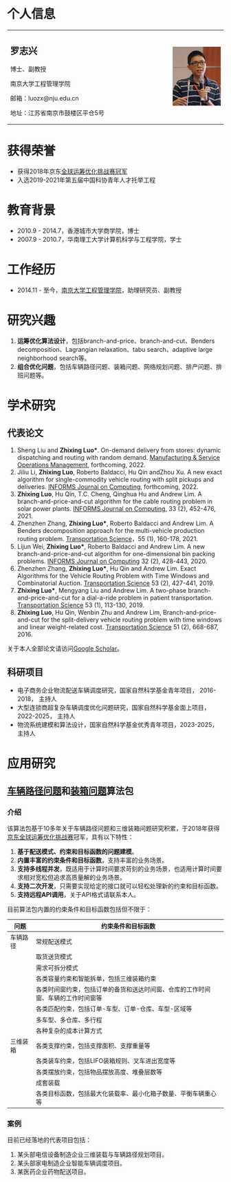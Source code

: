 # 个人信息
<table border="0">
  <tr>
    <td width="75%">
      <h2>罗志兴</h2>
      <p>博士、副教授</p>
      <p>南京大学工程管理学院</p>
      <p>邮箱：luozx@nju.edu.cn</p>
      <p>地址：江苏省南京市鼓楼区平仓5号</p>
    </td>
    <td width="25%">
      <img src="/image/罗志兴照片.png" width="100%">     
    </td>
  </tr>
</table>

# 获得荣誉

- 获得2018年京东[全球运筹优化挑战赛冠军](https://jdata.jd.com/html/detail.html?tab=myteam&id=5)
- 入选2019-2021年第五届中国科协青年人才托举工程

# 教育背景
- 2010.9 - 2014.7，香港城市大学商学院，博士
- 2007.9 - 2010.7，华南理工大学计算机科学与工程学院，学士

# 工作经历
- 2014.11 - 至今，[南京大学工程管理学院](https://sme.nju.edu.cn)，助理研究员、副教授


# 研究兴趣

1. **运筹优化算法设计**，包括branch-and-price、branch-and-cut、Benders decomposition、Lagrangian relaxation、tabu search、adaptive large neighborhood search等。
2. **组合优化问题**，包括车辆路径问题、装箱问题、网络规划问题、排产问题、排班问题等。

# 学术研究

## 代表论文

1. Sheng Liu and **Zhixing Luo\***. On-demand delivery from stores: dynamic dispatching and routing with random demand. [Manufacturing & Service Operations Management](https://pubsonline.informs.org/doi/abs/10.1287/msom.2022.1171), forthcoming, 2022.
2. Jiliu Li, **Zhixing Luo**, Roberto Baldacci, Hu Qin andZhou Xu. A new exact algorithm for single-commodity vehicle routing with split pickups and deliveries. [INFORMS Journal on Computing](https://pubsonline.informs.org/doi/abs/10.1287/ijoc.2022.1249), forthcoming, 2022.
3. **Zhixing Luo**, Hu Qin, T.C. Cheng, Qinghua Hu and Andrew Lim. A branch-and-price-and-cut algorithm for the cable routing problem in solar power plants. [INFORMS Journal on Computing](https://pubsonline.informs.org/doi/abs/10.1287/ijoc.2020.0981), 33 (2), 452-476, 2021.
4. Zhenzhen Zhang, **Zhixing Luo\***, Roberto Baldacci and Andrew Lim. A Benders decomposition approach for the multi-vehicle production routing problem. [Transportation Science]()，55 (1), 160-178, 2021.
5. Lijun Wei, **Zhixing Luo\***, Roberto Baldacci and Andrew Lim. A new branch-and-price-and-cut algorithm for one-dimensional bin packing problems. [INFORMS Journal on Computing](https://pubsonline.informs.org/doi/abs/10.1287/ijoc.2018.0867) 32 (2), 428-443, 2020.
6. Zhenzhen Zhang, **Zhixing Luo\***, Hu Qin and Andrew Lim. Exact Algorithms for the Vehicle Routing Problem with Time Windows and Combinatorial Auction. [Transportation Science](https://pubsonline.informs.org/doi/abs/10.1287/trsc.2018.0835) 53 (2), 427-441, 2019.
7. **Zhixing Luo\***,  Mengyang Liu and Andrew Lim. A two-phase branch-and-price-and-cut for a dial-a-ride problem in patient transportation. [Transportation Science](https://pubsonline.informs.org/doi/abs/10.1287/trsc.2017.0772) 53 (1), 113-130, 2019.
8. **Zhixing Luo**, Hu Qin, Wenbin Zhu and Andrew Lim, Branch-and-price-and-cut for the split-delivery vehicle routing problem with time windows and linear weight-related cost. [Transportation Science](https://pubsonline.informs.org/doi/abs/10.1287/trsc.2015.0666) 51 (2), 668-687, 2016.

关于本人全部论文请访问[Google Scholar](https://scholar.google.com.hk/citations?user=7t1AjR8AAAAJ&hl=en)。

## 科研项目

- 电子商务企业物流配送车辆调度研究，国家自然科学基金青年项目， 2016-2018， 主持人
- 大型连锁商超复杂车辆调度优化问题研究，国家自然科学基金面上项目，2022-2025， 主持人
- 物流系统建模和算法设计，国家自然科学基金优秀青年项目，2023-2025，主持人

# 应用研究

## [车辆路径问题](https://wiki.mbalib.com/wiki/%E8%BD%A6%E8%BE%86%E8%B7%AF%E5%BE%84%E9%97%AE%E9%A2%98)和[装箱问题](https://baike.baidu.com/item/%E8%A3%85%E7%AE%B1%E9%97%AE%E9%A2%98)算法包

### 介绍

该算法包基于10多年关于车辆路径问题和三维装箱问题研究积累，于2018年获得[京东全球运筹优化挑战赛](https://jdata.jd.com/html/detail.html?tab=myteam&id=5)冠军，具有以下特性：
1. **基于配送模式、约束和目标函数的问题建模**。
2. **内置丰富的约束条件和目标函数**，支持丰富的业务场景。
3. **支持多线程并发**，既适用于计算时间要求苛刻的业务场景，也适用计算时间要求相对宽松但追求高质量解的业务场景。
4. **支持二次开发**，只需要实现给定的接口就可以轻松处理新的约束和目标函数。
5. **支持远程API调用**，关于API格式请联系本人。

目前算法包内置的约束条件和目标函数包括但不限于：

  | 问题 | 约束条件和目标函数 |
  | --- | --- |
  | 车辆路径 | 常规配送模式 |
  |  | 取货送货模式 |
  |  | 需求可拆分模式 |
  |  | 各类容量约束和智能拆单，包括三维装箱约束 |
  |  | 各类时间窗约束，包括订单的备货和送达时间窗、仓库的工作时间窗、车辆的工作时间窗等 |
  |  | 各类匹配约束，包括订单-车型、订单-仓库、车型-区域等 |
  |  | 多车型、多仓库、多行程 | 
  |  | 各种复杂的成本计算方式 |
  | 三维装箱 | 各类支撑约束，包括支撑面积、支撑重量等 |
  |  | 各类装车约束，包括LIFO装箱规则、叉车进出宽度等 |
  |  | 各类摆放约束，包括物品摆放高度、堆叠层数等 |
  |  | 成套装载 |
  |  | 各类目标函数，包括最大化装载率、最小化箱子数量、平衡车辆重心等 |

### 案例

目前已经落地的代表项目包括：
1. 某头部电信设备制造企业三维装载与车辆路径规划项目。
2. 某头部家电制造企业智能车辆调度项目。
3. 某医药企业药物配送项目。
